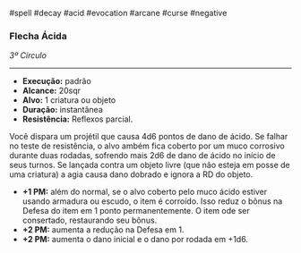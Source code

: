#spell #decay #acid #evocation #arcane #curse #negative 
### Flecha Ácida
*3º Círculo*
___
- **Execução:** padrão
- **Alcance:** 20sqr
- **Alvo:** 1 criatura ou objeto
- **Duração:** instantânea
- **Resistência:** Reflexos parcial.

Você dispara um projétil que causa 4d6 pontos de dano de ácido. Se falhar no teste de resistência, o alvo ambém fica coberto por um muco corrosivo durante duas rodadas, sofrendo mais 2d6 de dano de ácido no início de seus turnos. Se lançada contra um objeto livre (que não esteja em posse de uma criatura) a agia causa dano dobrado e ignora a RD do objeto.

- **+1 PM:** além do normal, se o alvo coberto pelo muco ácido estiver usando armadura ou escudo, o item é corroído. Isso reduz o bônus na Defesa do item em 1 ponto permanentemente. O item  ode ser consertado, restaurando seu bônus.
- **+2 PM:** aumenta a redução na Defesa em 1.
- **+2 PM:** aumenta o dano inicial e o dano por rodada em +1d6. 
